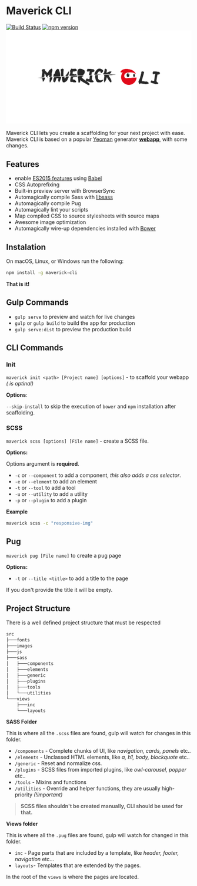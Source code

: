 # Maverick CLI
[![Build Status](https://travis-ci.org/ilicmarko/maverick-cli.svg?branch=master)](https://travis-ci.org/ilicmarko/maverick-cli) [![npm version](https://badge.fury.io/js/maverick-cli.svg)](https://badge.fury.io/js/maverick-cli)![CLI Logo](https://raw.githubusercontent.com/ilicmarko/maverick-cli/master/logo.png)

Maverick CLI lets you create a scaffolding for your next project with ease. Maverick CLI is based on a popular [Yeoman](http://yeoman.io/) generator [**webapp**](https://github.com/yeoman/generator-webapp), with some changes.

## Features

* enable [ES2015 features](https://babeljs.io/docs/learn-es2015/) using [Babel](https://babeljs.io)
* CSS Autoprefixing
* Built-in preview server with BrowserSync
* Automagically compile Sass with [libsass](http://libsass.org)
* Automagically compile Pug
* Automagically lint your scripts
* Map compiled CSS to source stylesheets with source maps
* Awesome image optimization
* Automagically wire-up dependencies installed with [Bower](http://bower.io)

## Instalation

On macOS, Linux, or Windows run the following:

```bash
npm install -g maverick-cli
```

**That is it!**

## Gulp Commands

* `gulp serve` to preview and watch for live changes
* `gulp` or `gulp build` to build the app for production
* `gulp serve:dist` to preview the production build

## CLI Commands

### Init

`maverick init <path> [Project name] [options]` - to scaffold your webapp *(<path> is optinal)*

**Options**:

`--skip-install` to skip the execution of `bower` and `npm` installation after scaffolding.

### SCSS

`maverick scss [options] [File name]` - create a SCSS file.

**Options:**

Options argument is **required**.

* `-c` or `--component` to add a component, *this also adds a css selector*.
* `-e` or `--element` to add an element
* `-t` or `--tool` to add a tool
* `-u` or `--utility` to add a utility
* `-p` or `--plugin` to add a plugin

**Example**

```bash
maverick scss -c "responsive-img"
```
##  Pug 

`maverick pug [File name]` to create a pug page

**Options:**

* `-t` or `--title <title>` to add a title to the page

If you don't provide the title it will be empty.

## Project Structure 

There is a well defined project structure that must be respected

```
src
├───fonts
├───images
├───js
├───sass
│   ├───components
│   ├───elements
│   ├───generic
│   ├───plugins
│   ├───tools
│   └───utilities
└───views
    ├───inc
    └───layouts
```

**SASS Folder**

This is where all the `.scss` files are found, gulp will watch for changes in this folder.

* `/components` - Complete chunks of UI, like *navigation, cards, panels* etc..
* `/elements` - Unclassed HTML elements, like *a, h1, body, blockquote* etc..
* `/generic` - Reset and normalize css.
* `/plugins` - SCSS files from imported plugins, like *owl-carousel, popper* etc..
* `/tools` - Mixins and functions
* `/utilities` - Override and helper functions, they are usually high-priority *(!important)*

> **SCSS files shouldn't be created manually, CLI should be used for that.**

**Views folder**

This is where all the `.pug` files are found, gulp will watch for changed in this folder.

* `inc` - Page parts that are included by a template, like *header, footer, navigation* etc...
* `layouts`- Templates that are extended by the pages.

In the root of the `views` is where the pages are located.



